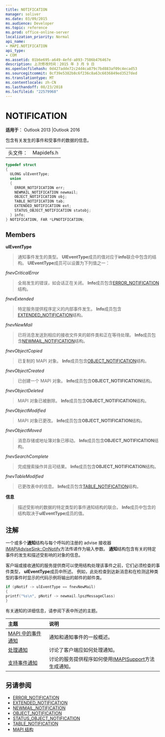 ```yaml
---
title: NOTIFICATION
manager: soliver
ms.date: 03/09/2015
ms.audience: Developer
ms.topic: reference
ms.prod: office-online-server
localization_priority: Normal
api_name:
- MAPI.NOTIFICATION
api_type:
- COM
ms.assetid: 01b6e695-a649-4efd-a893-7586b476467e
description: 上次修改时间：2015 年 3 月 9 日
ms.openlocfilehash: 0d427adde72c24d4ca879c7bd883af09c4ecad53
ms.sourcegitcommit: 0cf39e5382b8c6f236c8a63c6036849ed3527ded
ms.translationtype: MT
ms.contentlocale: zh-CN
ms.lasthandoff: 08/23/2018
ms.locfileid: "22579968"
---
```

# <a name="notification"></a>NOTIFICATION
 
**适用于**： Outlook 2013 |Outlook 2016 
  
包含有关发生的事件和受事件的数据的信息。
  
|||
|:-----|:-----|
|头文件：  <br/> |Mapidefs.h  <br/> |
   
```cpp
typedef struct
{
  ULONG ulEventType;
  union
  {
    ERROR_NOTIFICATION err;
    NEWMAIL_NOTIFICATION newmail;
    OBJECT_NOTIFICATION obj;
    TABLE_NOTIFICATION tab;
    EXTENDED_NOTIFICATION ext;
    STATUS_OBJECT_NOTIFICATION statobj;
  } info;
} NOTIFICATION, FAR *LPNOTIFICATION;

```

## <a name="members"></a>Members

**ulEventType**
  
> 通知事件发生的类型。 **UlEventType**成员的值对应于**info**联合中包含的结构。 **UlEventType**成员可以设置为下列值之一： 
    
 _fnevCriticalError_
  
> 全局发生的错误，如会话正在关闭。 **Info**成员包含[ERROR_NOTIFICATION](error_notification.md)结构。 
    
 _fnevExtended_
  
> 特定服务提供程序定义的内部事件发生。 **Info**成员包含[EXTENDED_NOTIFICATION](extended_notification.md)结构。 
    
 _fnevNewMail_
  
> 已将消息发送到相应的接收文件夹的邮件类和正在等待处理。 **Info**成员包含[NEWMAIL_NOTIFICATION](newmail_notification.md)结构。 
    
 _fnevObjectCopied_
  
> 已复制的 MAPI 对象。 **Info**成员包含[OBJECT_NOTIFICATION](object_notification.md)结构。 
    
 _fnevObjectCreated_
  
> 已创建一个 MAPI 对象。 **Info**成员包含**OBJECT_NOTIFICATION**结构。 
    
 _fnevObjectDeleted_
  
> MAPI 对象已被删除。 **Info**成员包含**OBJECT_NOTIFICATION**结构。 
    
 _fnevObjectModified_
  
> MAPI 对象已更改。 **Info**成员包含**OBJECT_NOTIFICATION**结构。 
    
 _fnevObjectMoved_
  
> 消息存储或地址簿对象已移动。 **Info**成员包含**OBJECT_NOTIFICATION**结构。 
    
 _fnevSearchComplete_
  
> 完成搜索操作并且可结果。 **Info**成员包含**OBJECT_NOTIFICATION**结构。 
    
 _fnevTableModified_
  
> 已更改表中的信息。 **Info**成员包含[TABLE_NOTIFICATION](table_notification.md)结构。 
    
**信息**
  
> 描述受影响的数据的特定类型的事件通知结构的联合。 **Info**成员中包含的结构取决于**ulEventType**成员的值。 
    
## <a name="remarks"></a>注解

一个或多个**通知**结构与每个呼叫的注册的 advise 接收器[IMAPIAdviseSink::OnNotify](imapiadvisesink-onnotify.md)方法传递作为输入参数。 **通知**结构包含有关的特定事件的发生和描述受影响的对象的信息。 
  
客户端或接收通知的服务提供商可以使用结构处理该事件之前，它们必须检查的事件类型， **ulEventType**成员中所述。 例如，此处检查到达新消息和在检测这种类型的事件时显示的代码示例将输出的邮件的邮件类。 
  
```cpp
if (pNotif -> ulEventType == fnevNewMail)
{
printf("%s\n", pNotif -> newmail.lpszMessageClass)
}

```

有关通知的详细信息，请参阅下表中所述的主题。
  
|**主题**|**说明**|
|:-----|:-----|
|[MAPI 中的事件通知](event-notification-in-mapi.md) <br/> |通知和通知事件的一般概述。  <br/> |
|[处理通知](handling-notifications.md) <br/> |讨论了客户端应如何处理通知。  <br/> |
|[支持事件通知](supporting-event-notification.md) <br/> |讨论的服务提供程序如何使用[IMAPISupport](imapisupportiunknown.md)方法生成通知。  <br/> |
   
## <a name="see-also"></a>另请参阅


- [ERROR_NOTIFICATION](error_notification.md)  
- [EXTENDED_NOTIFICATION](extended_notification.md)  
- [NEWMAIL_NOTIFICATION](newmail_notification.md)  
- [OBJECT_NOTIFICATION](object_notification.md)  
- [STATUS_OBJECT_NOTIFICATION](status_object_notification.md)  
- [TABLE_NOTIFICATION](table_notification.md)
- [MAPI 结构](mapi-structures.md)

